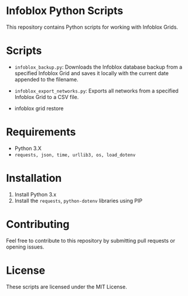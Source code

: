 # Infoblox Python Scripts

This repository contains Python scripts for working with Infoblox Grids.

# Scripts

- `infoblox_backup.py`: Downloads the Infoblox database backup from a specified Infoblox Grid and saves it locally with the current date appended to the filename.
- `infoblox_export_networks.py`: Exports all networks from a specified Infoblox Grid to a CSV file.

- infoblox grid restore

# Requirements

- Python 3.X
- `requests, json, time, urllib3, os, load_dotenv`

# Installation

1. Install Python 3.x  
2. Install the `requests`, `python-dotenv`  libraries using PIP 

# Contributing
Feel free to contribute to this repository by submitting pull requests or opening issues.

# License

These scripts are licensed under the MIT License.
